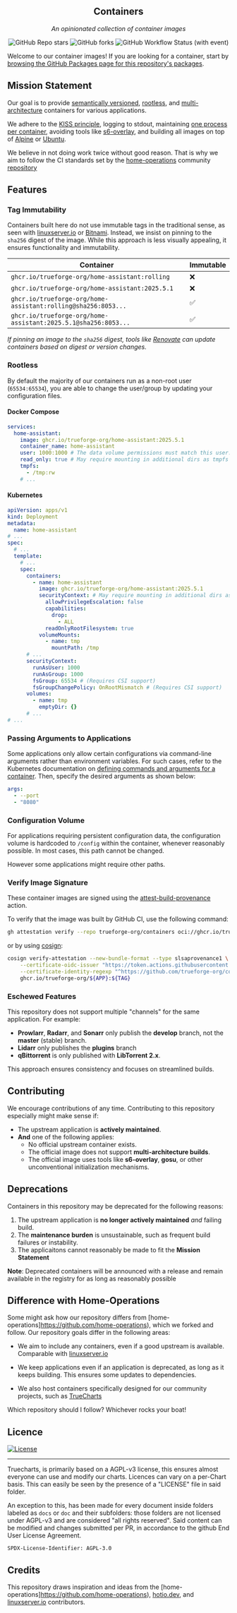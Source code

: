 <div align="center">

## Containers

_An opinionated collection of container images_

</div>

<div align="center">

![GitHub Repo stars](https://img.shields.io/github/stars/trueforge-org/containers?style=for-the-badge)
![GitHub forks](https://img.shields.io/github/forks/trueforge-org/containers?style=for-the-badge)
![GitHub Workflow Status (with event)](https://img.shields.io/github/actions/workflow/status/trueforge-org/containers/release.yaml?style=for-the-badge&label=Release)

</div>

Welcome to our container images! If you are looking for a container, start by [browsing the GitHub Packages page for this repository's packages](https://github.com/orgs/trueforge-org/packages?repo_name=containers).

## Mission Statement

Our goal is to provide [semantically versioned](https://semver.org/), [rootless](https://rootlesscontaine.rs/), and [multi-architecture](https://www.docker.com/blog/multi-arch-build-and-images-the-simple-way/) containers for various applications.

We adhere to the [KISS principle](https://en.wikipedia.org/wiki/KISS_principle), logging to stdout, maintaining [one process per container](https://testdriven.io/tips/59de3279-4a2d-4556-9cd0-b444249ed31e/), avoiding tools like [s6-overlay](https://github.com/just-containers/s6-overlay), and building all images on top of [Alpine](https://hub.docker.com/_/alpine) or [Ubuntu](https://hub.docker.com/_/ubuntu).

We believe in not doing work twice without good reason. That is why we aim to follow the CI standards set by the [home-operations](https://github.com/home-operations) community [repository](https://github.com/home-operations/containers)

## Features

### Tag Immutability

Containers built here do not use immutable tags in the traditional sense, as seen with [linuxserver.io](https://fleet.linuxserver.io/) or [Bitnami](https://bitnami.com/stacks/containers). Instead, we insist on pinning to the `sha256` digest of the image. While this approach is less visually appealing, it ensures functionality and immutability.

| Container | Immutable |
|-----------------------|----|
| `ghcr.io/trueforge-org/home-assistant:rolling` | ❌ |
| `ghcr.io/trueforge-org/home-assistant:2025.5.1` | ❌ |
| `ghcr.io/trueforge-org/home-assistant:rolling@sha256:8053...` | ✅ |
| `ghcr.io/trueforge-org/home-assistant:2025.5.1@sha256:8053...` | ✅ |

_If pinning an image to the `sha256` digest, tools like [Renovate](https://github.com/renovatebot/renovate) can update containers based on digest or version changes._

### Rootless

By default the majority of our containers run as a non-root user (`65534:65534`), you are able to change the user/group by updating your configuration files.

#### Docker Compose

```yaml
services:
  home-assistant:
    image: ghcr.io/trueforge-org/home-assistant:2025.5.1
    container_name: home-assistant
    user: 1000:1000 # The data volume permissions must match this user:group
    read_only: true # May require mounting in additional dirs as tmpfs
    tmpfs:
      - /tmp:rw
    # ...
```

#### Kubernetes

```yaml
apiVersion: apps/v1
kind: Deployment
metadata:
  name: home-assistant
# ...
spec:
  # ...
  template:
    # ...
    spec:
      containers:
        - name: home-assistant
          image: ghcr.io/trueforge-org/home-assistant:2025.5.1
          securityContext: # May require mounting in additional dirs as emptyDir
            allowPrivilegeEscalation: false
            capabilities:
              drop:
                - ALL
            readOnlyRootFilesystem: true
          volumeMounts:
            - name: tmp
              mountPath: /tmp
      # ...
      securityContext:
        runAsUser: 1000
        runAsGroup: 1000
        fsGroup: 65534 # (Requires CSI support)
        fsGroupChangePolicy: OnRootMismatch # (Requires CSI support)
      volumes:
        - name: tmp
          emptyDir: {}
      # ...
# ...
```

### Passing Arguments to Applications

Some applications only allow certain configurations via command-line arguments rather than environment variables. For such cases, refer to the Kubernetes documentation on [defining commands and arguments for a container](https://kubernetes.io/docs/tasks/inject-data-application/define-command-argument-container/). Then, specify the desired arguments as shown below:

```yaml
args:
  - --port
  - "8080"
```

### Configuration Volume

For applications requiring persistent configuration data, the configuration volume is hardcoded to `/config` within the container, whenever reasonably possible. In most cases, this path cannot be changed.

However some applications might require other paths.

### Verify Image Signature

These container images are signed using the [attest-build-provenance](https://github.com/actions/attest-build-provenance) action.

To verify that the image was built by GitHub CI, use the following command:

```sh
gh attestation verify --repo trueforge-org/containers oci://ghcr.io/trueforge-org/${APP}:${TAG}
```

or by using [cosign](https://github.com/sigstore/cosign):

```sh
cosign verify-attestation --new-bundle-format --type slsaprovenance1 \
    --certificate-oidc-issuer "https://token.actions.githubusercontent.com" \
    --certificate-identity-regexp "^https://github.com/trueforge-org/containers/.github/workflows/app-builder.yaml@refs/heads/main" \
    ghcr.io/trueforge-org/${APP}:${TAG}
```

### Eschewed Features

This repository does not support multiple "channels" for the same application. For example:

- **Prowlarr**, **Radarr**, and **Sonarr** only publish the **develop** branch, not the **master** (stable) branch.
- **Lidarr** only publishes the **plugins** branch
- **qBittorrent** is only published with **LibTorrent 2.x**.

This approach ensures consistency and focuses on streamlined builds.

## Contributing

We encourage contributions of any time. Contributing to this repository especially might make sense if:

- The upstream application is **actively maintained**.
- **And** one of the following applies:
  - No official upstream container exists.
  - The official image does not support **multi-architecture builds**.
  - The official image uses tools like **s6-overlay**, **gosu**, or other unconventional initialization mechanisms.

## Deprecations

Containers in this repository may be deprecated for the following reasons:

1. The upstream application is **no longer actively maintained** *and* failing build.
2. The **maintenance burden** is unsustainable, such as frequent build failures or instability.
3. The applicaitons cannot reasonably be made to fit the **Mission Statement**

**Note**: Deprecated containers will be announced with a release and remain available in the registry for as long as reasonably possible

## Difference with Home-Operations

Some might ask how our repository differs from [home-operations]https://github.com/home-operations), which we forked and follow. Our repository goals differ in the following areas:

- We aim to include any containers, even if a good upstream is available. Comparable with [linuxserver.io](https://www.linuxserver.io/)

- We keep applications even if an application is deprecated, as long as it keeps building. This ensures some updates to dependencies.

- We also host containers specifically designed for our community projects, such as [TrueCharts](https://truecharts.org)

Which repository should I follow? Whichever rocks your boat!


## Licence

[![License](https://img.shields.io/badge/License-BSD%203--Clause-orange.svg?style=for-the-badge)](https://github.com/trueforge-org/truecharts/blob/master/docs/LICENSE.BSD3)

---

Truecharts, is primarily based on a AGPL-v3 license, this ensures almost everyone can use and modify our charts.
Licences can vary on a per-Chart basis. This can easily be seen by the presence of a "LICENSE" file in said folder.

An exception to this, has been made for every document inside folders labeled as `docs` or `doc` and their subfolders: those folders are not licensed under AGPL-v3 and are considered "all rights reserved". Said content can be modified and changes submitted per PR, in accordance to the github End User License Agreement.

`SPDX-License-Identifier: AGPL-3.0`

## Credits

This repository draws inspiration and ideas from the [home-operations]https://github.com/home-operations), [hotio.dev](https://hotio.dev/), and [linuxserver.io](https://www.linuxserver.io/) contributors.
